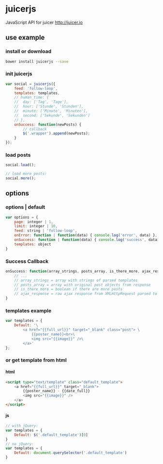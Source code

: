 # juicerjs
JavaScript API for juicer http://juicer.io

## use example
### install or download
```bash
bower install juicerjs --save
```

### init juicerjs
```javascript
var social = juicerjs({
	feed: 'follow-loop',
	templates: templates,
	// human_time: {
	// 	day: ['Tag', 'Tage'],
	// 	hour: ['Stunde', 'Stunden'],
	// 	minute: ['Minute', 'Minuten'],
	// 	second: ['Sekunde', 'Sekunden']
	// },
	onSuccess: function(newPosts) {
		// callback
		$('.wrapper').append(newPosts);
	}
});
```
### load posts
```javascript
social.load();

// load more posts:
social.more();
```

## options
### options | default
```javascript
var options = {
	page: integer | 1,
	limit: integer | 10,
	feed: string | 'follow-loop',
	onError: function | function(data) { console.log('error', data) },
	onSuccess: function | function(data) { console.log('success', data) },
	templates: object
}
```

### Success Callback
```javascript
onSuccess: function(array_strings, posts_array, is_there_more, ajax_response) {
	// ...
	// array_strings = array with strings of parsed templates
	// posts_array = array with original post objects from response
	// is_there_more = boolean if there are more posts
	// ajax_response = raw ajax response from XMLHttpRequest parsed to object
}
```

### templates example
```javascript
var templates = {
	Default: '\
		<a href="{{full_url}}" target="_blank" class="post"> \
			{{poster_name}}<br>\
			<img src="{{image}}" />\
		</a>'
};
```
### or get template from html
#### html
```html
<script type="text/template" class="default_template">
	<a href="{{full_url}}" target="_blank">
		{{poster_name}} - {{date_full}}
		<img src="{{image}}" />
	</a>
</script>
```
#### js
```javascript
// with jQuery:
var templates = {
	Default: $('.default_template')[0]
}
// no jQuery:
var templates = {
	Default: document.querySelector('.default_template')
}
```
